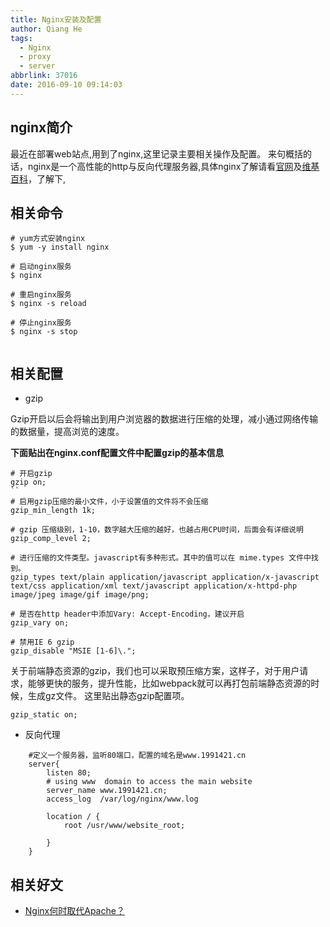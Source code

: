 ```yaml
---
title: Nginx安装及配置
author: Qiang He
tags:
  - Nginx
  - proxy
  - server
abbrlink: 37016
date: 2016-09-10 09:14:03
---
```

## nginx简介
最近在部署web站点,用到了nginx,这里记录主要相关操作及配置。
来句概括的话，nginx是一个高性能的http与反向代理服务器,具体nginx了解请看[官网](https://nginx.org/en/)及[维基百科](https://zh.wikipedia.org/zh-hans/Nginx)，了解下,

## 相关命令

```
# yum方式安装nginx
$ yum -y install nginx

# 启动nginx服务
$ nginx

# 重启nginx服务
$ nginx -s reload

# 停止nginx服务
$ nginx -s stop


```
## 相关配置

+ gzip

Gzip开启以后会将输出到用户浏览器的数据进行压缩的处理，减小通过网络传输的数据量，提高浏览的速度。

**下面贴出在nginx.conf配置文件中配置gzip的基本信息**
```  
# 开启gzip
gzip on;
``
# 启用gzip压缩的最小文件，小于设置值的文件将不会压缩
gzip_min_length 1k;

# gzip 压缩级别，1-10，数字越大压缩的越好，也越占用CPU时间，后面会有详细说明
gzip_comp_level 2;

# 进行压缩的文件类型。javascript有多种形式。其中的值可以在 mime.types 文件中找到。
gzip_types text/plain application/javascript application/x-javascript text/css application/xml text/javascript application/x-httpd-php image/jpeg image/gif image/png;

# 是否在http header中添加Vary: Accept-Encoding，建议开启
gzip_vary on;

# 禁用IE 6 gzip
gzip_disable "MSIE [1-6]\.";

```
关于前端静态资源的gzip，我们也可以采取预压缩方案，这样子，对于用户请求，能够更快的服务，提升性能，比如webpack就可以再打包前端静态资源的时候，生成gz文件。
这里贴出静态gzip配置项。

```
gzip_static on;

```

+ 反向代理

```
    #定义一个服务器，监听80端口，配置的域名是www.1991421.cn
    server{
        listen 80;
        # using www  domain to access the main website
        server_name www.1991421.cn;
        access_log  /var/log/nginx/www.log

        location / {
            root /usr/www/website_root;

        }
    }

```

## 相关好文

+ [Nginx何时取代Apache？](http://www.infoq.com/cn/news/2016/11/Nginx-when-replace-Apache)